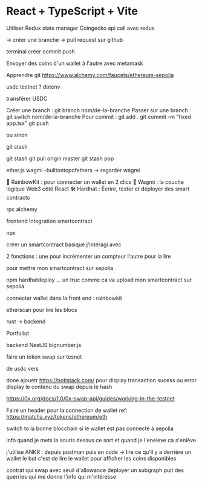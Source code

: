 # React + TypeScript + Vite

Utiliser Redux state manager
Coingecko api call avec redux

-> créer une branche
-> pull request sur github

terminal créer commit push

Envoyer des coins d'un wallet à l'autre avec metamask

Apprendre git
https://www.alchemy.com/faucets/ethereum-sepolia

usdc testnet ?
dotenv

transférer USDC

Créer une branch : git branch nom/de-la-branche
Passer sur une branch : git switch nom/de-la-branche
Pour commit :
git add .
git commit -m "fixed app.tsx"
git push

ou sinon

git stash

git stash
git pull origin master
git stash pop

ether.js
wagmi -builtontopofethers -> regarder wagmi

🌈 RainbowKit : pour connecter un wallet en 2 clics
🔌 Wagmi : la couche logique Web3 côté React
🛠 Hardhat : Écrire, tester et déployer des smart contracts

rpc alchemy

frontend integration smartcontract

npx

créer un smartcontract basique
j'intéragi avec

2 fonctions : une pour incrémenter un compteur
l'autre pour la lire

pour mettre mon smartcontract sur sepolia

npm hardhatdeploy ... un truc comme ca va upload mon smartcontract sur sepolia

connecter wallet dans la front end : rainbowkit

etherscan pour lire les blocs

rust -> backend

Portfoliot

backend NestJS
bignumber.js

faire un token swap sur tesnet

de usdc vers

done
ajouetr https://notistack.com/ pour display transaction sucess ou error
display le contenu du swap depuis le hash

https://0x.org/docs/1.0/0x-swap-api/guides/working-in-the-testnet

Faire un header pour la connection de wallet
ref: https://matcha.xyz/tokens/ethereum/eth

switch to la bonne blocchain si le wallet est pas connecté à sepolia

info quand je mets la souris dessus ce sort et quand je l'eneleve ca s'enlève

j'utilise ANKR : depuis postman puis en code -> lire ce qu'il y a derrière un wallet
le but c'est de lire le wallet pour afficher les coins disponibles

contrat qui swap avec seuil d'allowance
deployer un subgraph puit des querries qui me donne l'info qui m'intéresse
